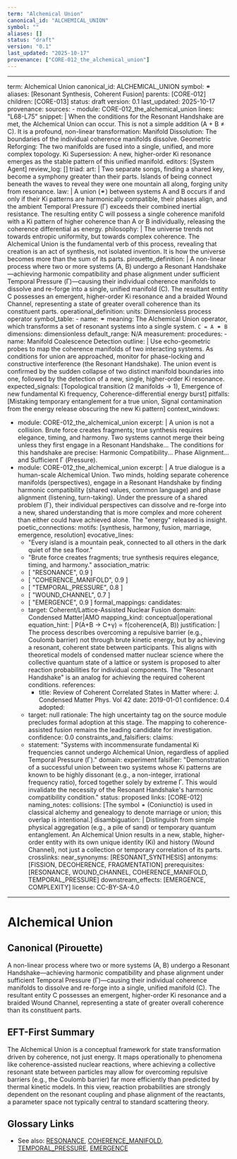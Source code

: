 ```yaml
---
term: "Alchemical Union"
canonical_id: "ALCHEMICAL_UNION"
symbol: ""
aliases: []
status: "draft"
version: "0.1"
last_updated: "2025-10-17"
provenance: ["CORE-012_the_alchemical_union"]
---
```


---
term: Alchemical Union
canonical_id: ALCHEMICAL_UNION
symbol: ⚭
aliases: [Resonant Synthesis, Coherent Fusion]
parents: [CORE-012]
children: [CORE-013]
status: draft
version: 0.1
last_updated: 2025-10-17
provenance:
  sources:
    - module: CORE-012_the_alchemical_union
      lines: "L68-L75"
      snippet: |
        When the conditions for the Resonant Handshake are met, the Alchemical Union can occur. This is not a simple addition (A + B ≠ C). It is a profound, non-linear transformation:
        Manifold Dissolution: The boundaries of the individual coherence manifolds dissolve.
        Geometric Reforging: The two manifolds are fused into a single, unified, and more complex topology.
        Ki Supersession: A new, higher-order Ki resonance emerges as the stable pattern of this unified manifold.
  editors: [System Agent]
  review_log: []
triad:
  art: |
    Two separate songs, finding a shared key, become a symphony greater than their parts. Islands of being connect beneath the waves to reveal they were one mountain all along, forging unity from resonance.
  law: |
    A union (⚭) between systems A and B occurs if and only if their Ki patterns are harmonically compatible, their phases align, and the ambient Temporal Pressure (Γ) exceeds their combined inertial resistance. The resulting entity C will possess a single coherence manifold with a Ki pattern of higher coherence than A or B individually, releasing the coherence differential as energy.
  philosophy: |
    The universe trends not towards entropic uniformity, but towards complex coherence. The Alchemical Union is the fundamental verb of this process, revealing that creation is an act of synthesis, not isolated invention. It is how the universe becomes more than the sum of its parts.
pirouette_definition: |
  A non-linear process where two or more systems (A, B) undergo a Resonant Handshake—achieving harmonic compatibility and phase alignment under sufficient Temporal Pressure (Γ)—causing their individual coherence manifolds to dissolve and re-forge into a single, unified manifold (C). The resultant entity C possesses an emergent, higher-order Ki resonance and a braided Wound Channel, representing a state of greater overall coherence than its constituent parts.
operational_definition:
  units: Dimensionless process operator
  symbol_table:
    - name: ⚭
      meaning: The Alchemical Union operator, which transforms a set of resonant systems into a single system. `C = A ⚭ B`
      dimensions: dimensionless
      default_range: N/A
  measurement:
    procedures:
      - name: Manifold Coalescence Detection
        outline: |
          Use echo-geometric probes to map the coherence manifolds of two interacting systems. As conditions for union are approached, monitor for phase-locking and constructive interference (the Resonant Handshake). The union event is confirmed by the sudden collapse of two distinct manifold boundaries into one, followed by the detection of a new, single, higher-order Ki resonance.
        expected_signals: [Topological transition (2 manifolds → 1), Emergence of new fundamental Ki frequency, Coherence-differential energy burst]
        pitfalls: [Mistaking temporary entanglement for a true union, Signal contamination from the energy release obscuring the new Ki pattern]
context_windows:
  - module: CORE-012_the_alchemical_union
    excerpt: |
      A union is not a collision. Brute force creates fragments; true synthesis requires elegance, timing, and harmony. Two systems cannot merge their being unless they first engage in a Resonant Handshake... The conditions for this handshake are precise: Harmonic Compatibility... Phase Alignment... and Sufficient Γ (Pressure).
  - module: CORE-012_the_alchemical_union
    excerpt: |
      A true dialogue is a human-scale Alchemical Union. Two minds, holding separate coherence manifolds (perspectives), engage in a Resonant Handshake by finding harmonic compatibility (shared values, common language) and phase alignment (listening, turn-taking). Under the pressure of a shared problem (Γ), their individual perspectives can dissolve and re-forge into a new, shared understanding that is more complex and more coherent than either could have achieved alone. The "energy" released is insight.
poetic_connections:
  motifs: [synthesis, harmony, fusion, marriage, emergence, resolution]
  evocative_lines:
    - "Every island is a mountain peak, connected to all others in the dark quiet of the sea floor."
    - "Brute force creates fragments; true synthesis requires elegance, timing, and harmony."
  association_matrix:
    - [ "RESONANCE", 0.9 ]
    - [ "COHERENCE_MANIFOLD", 0.9 ]
    - [ "TEMPORAL_PRESSURE", 0.8 ]
    - [ "WOUND_CHANNEL", 0.7 ]
    - [ "EMERGENCE", 0.9 ]
formal_mappings:
  candidates:
    - target: Coherent/Lattice-Assisted Nuclear Fusion
      domain: Condensed Matter|AMO
      mapping_kind: conceptual|operational
      equation_hint: |
        P(A+B → C+γ) ∝ f(coherence(A, B))
      justification: |
        The process describes overcoming a repulsive barrier (e.g., Coulomb barrier) not through brute kinetic energy, but by achieving a resonant, coherent state between participants. This aligns with theoretical models of condensed matter nuclear science where the collective quantum state of a lattice or system is proposed to alter reaction probabilities for individual components. The "Resonant Handshake" is an analog for achieving the required coherent conditions.
      references:
        - title: Review of Coherent Correlated States in Matter
          where: J. Condensed Matter Phys. Vol 42
          date: 2019-01-01
      confidence: 0.4
  adopted:
    - target: null
      rationale: The high uncertainty tag on the source module precludes formal adoption at this stage. The mapping to coherence-assisted fusion remains the leading candidate for investigation.
      confidence: 0.0
constraints_and_falsifiers:
  claims:
    - statement: "Systems with incommensurate fundamental Ki frequencies cannot undergo Alchemical Union, regardless of applied Temporal Pressure (Γ)."
      domain: experiment
      falsifier: "Demonstration of a successful union between two systems whose Ki patterns are known to be highly dissonant (e.g., a non-integer, irrational frequency ratio), forced together solely by extreme Γ. This would invalidate the necessity of the Resonant Handshake's harmonic compatibility condition."
      status: proposed
      links: [CORE-012]
naming_notes:
  collisions: [The symbol `⚭` (Coniunctio) is used in classical alchemy and genealogy to denote marriage or union; this overlap is intentional.]
  disambiguation: |
    Distinguish from simple physical aggregation (e.g., a pile of sand) or temporary quantum entanglement. An Alchemical Union results in a new, stable, higher-order entity with its own unique identity (Ki) and history (Wound Channel), not just a collection or temporary correlation of its parts.
crosslinks:
  near_synonyms: [RESONANT_SYNTHESIS]
  antonyms: [FISSION, DECOHERENCE, FRAGMENTATION]
  prerequisites: [RESONANCE, WOUND_CHANNEL, COHERENCE_MANIFOLD, TEMPORAL_PRESSURE]
  downstream_effects: [EMERGENCE, COMPLEXITY]
license: CC-BY-SA-4.0
---

# Alchemical Union

## Canonical (Pirouette)
A non-linear process where two or more systems (A, B) undergo a Resonant Handshake—achieving harmonic compatibility and phase alignment under sufficient Temporal Pressure (Γ)—causing their individual coherence manifolds to dissolve and re-forge into a single, unified manifold (C). The resultant entity C possesses an emergent, higher-order Ki resonance and a braided Wound Channel, representing a state of greater overall coherence than its constituent parts.

## EFT-First Summary
The Alchemical Union is a conceptual framework for state transformation driven by coherence, not just energy. It maps operationally to phenomena like coherence-assisted nuclear reactions, where achieving a collective resonant state between particles may allow for overcoming repulsive barriers (e.g., the Coulomb barrier) far more efficiently than predicted by thermal kinetic models. In this view, reaction probabilities are strongly dependent on the resonant coupling and phase alignment of the reactants, a parameter space not typically central to standard scattering theory.

## Glossary Links
- See also: [RESONANCE](./RESONANCE.md), [COHERENCE_MANIFOLD](./COHERENCE_MANIFOLD.md), [TEMPORAL_PRESSURE](./TEMPORAL_PRESSURE.md), [EMERGENCE](./EMERGENCE.md)